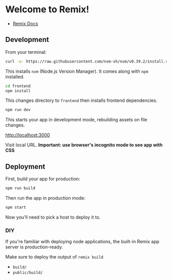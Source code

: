 # Welcome to Remix!

- [Remix Docs](https://remix.run/docs)

## Development

From your terminal:

```sh
curl -o- https://raw.githubusercontent.com/nvm-sh/nvm/v0.39.2/install.sh | bash
```

This installs `nvm` (Node.js Version Manager). It comes along with `npm` installed.

```sh
cd frontend
npm install
```

This changes directory to `frontend` then installs frontend dependencies.

```sh
npm run dev
```

This starts your app in development mode, rebuilding assets on file changes.

[http://localhost:3000](http://localhost:3000)

Visit local URL. **Important: use browser's incognito mode to see app with CSS**

## Deployment

First, build your app for production:

```sh
npm run build
```

Then run the app in production mode:

```sh
npm start
```

Now you'll need to pick a host to deploy it to.

### DIY

If you're familiar with deploying node applications, the built-in Remix app server is production-ready.

Make sure to deploy the output of `remix build`

- `build/`
- `public/build/`
